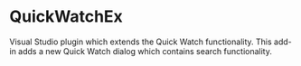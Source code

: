QuickWatchEx
============
Visual Studio plugin which extends the Quick Watch functionality.
This add-in adds a new Quick Watch dialog which contains search functionality.
